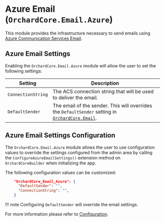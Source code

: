 # Azure Email (`OrchardCore.Email.Azure`)

This module provides the infrastructure necessary to send emails using [Azure Communication Services Email](https://learn.microsoft.com/en-us/azure/communication-services/concepts/email/email-overview).

## Azure Email Settings

Enabling the `OrchardCore.Email.Azure` module will allow the user to set the following settings:

| Setting | Description |
| --- | --- |
| `ConnectionString` | The ACS connection string that will be used to deliver the email.
| `DefaultSender` | The email of the sender. This will overrides the `DefaultSender` setting in [`OrchardCore.Email`](../Email/README.md). |

## Azure Email Settings Configuration

The `OrchardCore.Email.Azure` module allows the user to use configuration values to override the settings configured from the admin area by calling the `ConfigureAzureEmailSettings()` extension method on `OrchardCoreBuilder` when initializing the app.

The following configuration values can be customized:

```json
    "OrchardCore_Email_Azure": {
      "DefaultSender": "",
      "ConnectionString": "",
    }
```

!!! note
    Configuring `DefaultSender` will override the email settings.

For more information please refer to [Configuration](../../core/Configuration/README.md).
